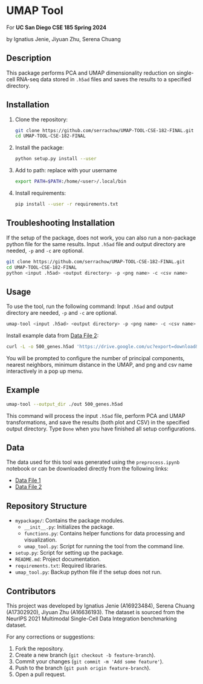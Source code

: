 
# UMAP Tool

For **UC San Diego CSE 185 Spring 2024**

by Ignatius Jenie, Jiyuan Zhu, Serena Chuang

## Description

This package performs PCA and UMAP dimensionality reduction on single-cell RNA-seq data stored in `.h5ad` files and saves the results to a specified directory.

## Installation

1. Clone the repository:
   ```bash
   git clone https://github.com/serrachow/UMAP-TOOL-CSE-182-FINAL.git
   cd UMAP-TOOL-CSE-182-FINAL
   ```

2. Install the package:
   ```bash
   python setup.py install --user
   ```

3. Add to path: replace <user> with your username
   ```bash
   export PATH=$PATH:/home/<user>/.local/bin
   ```

4. Install requirements:
   ```bash
   pip install --user -r requirements.txt
   ```

## Troubleshooting Installation

If the setup of the package, does not work, you can also run a non-package python file for the same results. Input `.h5ad` file and output directory are needed, `-p` and `-c` are optional.
   ```bash
   git clone https://github.com/serrachow/UMAP-TOOL-CSE-182-FINAL.git
   cd UMAP-TOOL-CSE-182-FINAL
   python <input .h5ad> <output directory> -p <png name> -c <csv name>
   ```

## Usage

To use the tool, run the following command:
Input `.h5ad` and output directory are needed, `-p` and `-c` are optional.
```bash
umap-tool <input .h5ad> <output directory> -p <png name> -c <csv name>
```

Install example data from [Data File 2](https://drive.google.com/file/d/1BzPd3DBIzZa3T0PpaU236cautzjMbC7i/view?usp=sharing):
```bash
curl -L -o 500_genes.h5ad 'https://drive.google.com/uc?export=download&id=1BzPd3DBIzZa3T0PpaU236cautzjMbC7i'
```

You will be prompted to configure the number of principal components, nearest neighbors, minimum distance in the UMAP, and png and csv name interactively in a pop up menu.

## Example

```bash
umap-tool --output_dir ./out 500_genes.h5ad
```

This command will process the input `.h5ad` file, perform PCA and UMAP transformations, and save the results (both plot and CSV) in the specified output directory. Type `Done` when you have finished all setup configurations.

## Data

The data used for this tool was generated using the `preprocess.ipynb` notebook or can be downloaded directly from the following links:
- [Data File 1](https://drive.google.com/file/d/18H1GYi7swykG-7rd3bKtUUP_e7EZJBTO/view?usp=sharing)
- [Data File 2](https://drive.google.com/file/d/1BzPd3DBIzZa3T0PpaU236cautzjMbC7i/view?usp=sharing)

## Repository Structure
- `mypackage/`: Contains the package modules.
   - `__init__.py`: Initializes the package.
   - `functions.py`: Contains helper functions for data processing and visualization.
   - `umap_tool.py`: Script for running the tool from the command line.
- `setup.py`: Script for setting up the package.
- `README.md`: Project documentation.
- `requirements.txt`: Required libraries.
- `umap_tool.py`: Backup python file if the setup does not run.

## Contributors

This project was developed by Ignatius Jenie (A16923484), Serena Chuang (A17302920), Jiyuan Zhu (A16636193). The dataset is sourced from the NeurIPS 2021 Multimodal Single-Cell Data Integration benchmarking dataset.

For any corrections or suggestions:
1. Fork the repository.
2. Create a new branch (`git checkout -b feature-branch`).
3. Commit your changes (`git commit -m 'Add some feature'`).
4. Push to the branch (`git push origin feature-branch`).
5. Open a pull request.
